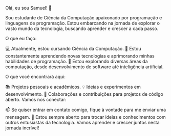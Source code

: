 Olá, eu sou Samuel! 👋

Sou estudante de Ciência da Computação apaixonado por programação e linguagens de programação. Estou embarcando na jornada de explorar o vasto mundo da tecnologia, buscando aprender e crescer a cada passo.

O que eu faço:

💻 Atualmente, estou cursando Ciência da Computação.
🌱 Estou constantemente aprendendo novas tecnologias e aprimorando minhas habilidades de programação.
🔭 Estou explorando diversas áreas da computação, desde desenvolvimento de software até inteligência artificial.

O que você encontrará aqui:

📚 Projetos pessoais e acadêmicos.
💡 Ideias e experimentos em desenvolvimento.
🤝 Colaborações e contribuições para projetos de código aberto.
Vamos nos conectar:

📫 Se quiser entrar em contato comigo, fique à vontade para me enviar uma mensagem.
💬 Estou sempre aberto para trocar ideias e conhecimentos com outros entusiastas da tecnologia.
Vamos aprender e crescer juntos nesta jornada incrível!

